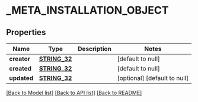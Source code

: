 # _META_INSTALLATION_OBJECT

## Properties
Name | Type | Description | Notes
------------ | ------------- | ------------- | -------------
**creator** | [**STRING_32**](STRING_32.md) |  | [default to null]
**created** | [**STRING_32**](STRING_32.md) |  | [default to null]
**updated** | [**STRING_32**](STRING_32.md) |  | [optional] [default to null]

[[Back to Model list]](../README.md#documentation-for-models) [[Back to API list]](../README.md#documentation-for-api-endpoints) [[Back to README]](../README.md)


